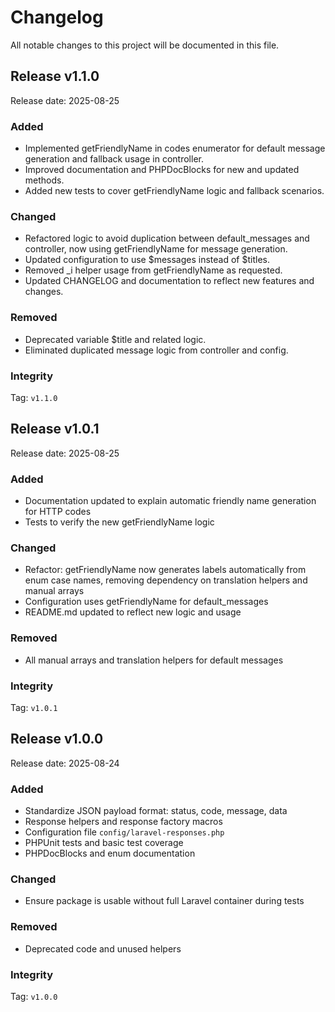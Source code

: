 # Changelog

All notable changes to this project will be documented in this file.

## Release v1.1.0

Release date: 2025-08-25

### Added
- Implemented getFriendlyName in codes enumerator for default message generation and fallback usage in controller.
- Improved documentation and PHPDocBlocks for new and updated methods.
- Added new tests to cover getFriendlyName logic and fallback scenarios.

### Changed
- Refactored logic to avoid duplication between default_messages and controller, now using getFriendlyName for message generation.
- Updated configuration to use $messages instead of $titles.
- Removed _i helper usage from getFriendlyName as requested.
- Updated CHANGELOG and documentation to reflect new features and changes.

### Removed
- Deprecated variable $title and related logic.
- Eliminated duplicated message logic from controller and config.

### Integrity
Tag: `v1.1.0`

## Release v1.0.1
Release date: 2025-08-25

### Added
- Documentation updated to explain automatic friendly name generation for HTTP codes
- Tests to verify the new getFriendlyName logic

### Changed
- Refactor: getFriendlyName now generates labels automatically from enum case names, removing dependency on translation helpers and manual arrays
- Configuration uses getFriendlyName for default_messages
- README.md updated to reflect new logic and usage

### Removed
- All manual arrays and translation helpers for default messages

### Integrity
Tag: `v1.0.1`

## Release v1.0.0
Release date: 2025-08-24

### Added
- Standardize JSON payload format: status, code, message, data
- Response helpers and response factory macros
- Configuration file `config/laravel-responses.php`
- PHPUnit tests and basic test coverage
- PHPDocBlocks and enum documentation

### Changed
- Ensure package is usable without full Laravel container during tests

### Removed
- Deprecated code and unused helpers

### Integrity
Tag: `v1.0.0`
